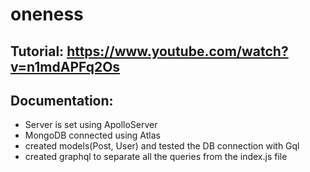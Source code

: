 # oneness

## Tutorial: https://www.youtube.com/watch?v=n1mdAPFq2Os  


##  Documentation:  
- Server is set using ApolloServer  
- MongoDB connected using Atlas
- created models(Post, User) and tested the DB connection with Gql
- created graphql to separate all the queries from the index.js file
